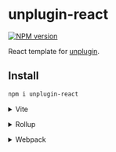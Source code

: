 # unplugin-react

[![NPM version](https://img.shields.io/npm/v/unplugin-react?color=a1b858&label=)](https://www.npmjs.com/package/unplugin-react)

React template for [unplugin](https://github.com/unjs/unplugin).

## Install

```bash
npm i unplugin-react
```

<details>
<summary>Vite</summary><br>

```ts
// vite.config.ts
import React from 'unplugin-react/vite'

export default defineConfig({
  plugins: [
    React({ /* options */ }),
  ],
})
```

Example: [`playground/`](./playground/)

<br></details>

<details>
<summary>Rollup</summary><br>

```ts
// rollup.config.js
import React from 'unplugin-react/rollup'

export default {
  plugins: [
    React({ /* options */ }),
  ],
}
```

<br></details>


<details>
<summary>Webpack</summary><br>

```ts
// webpack.config.js
module.exports = {
  /* ... */
  plugins: [
    require('unplugin-react/webpack')({ /* options */ })
  ]
}
```

<br></details>